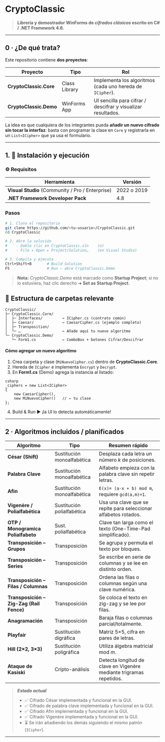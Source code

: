 # CryptoClassic

> **Librería y demostrador WinForms de _cifrados clásicos_ escrito en C# / .NET Framework 4.8.**

---

## 0 · ¿De qué trata?

Este repositorio contiene **dos proyectos**:

| Proyecto | Tipo | Rol |
| -------- | ---- | --- |
| **CryptoClassic.Core** | Class Library | Implementa los algoritmos (cada uno hereda de `ICipher`). |
| **CryptoClassic.Demo** | WinForms App | UI sencilla para cifrar / descifrar y visualizar resultados. |

La idea es que cualquiera de los integrantes pueda **añadir un nuevo cifrado sin tocar la interfaz**: basta con programar la clase en `Core` y registrarla en un `List<ICipher>` que ya usa el formulario.

---

## 1. 🚀 Instalación y ejecución

### ⚙️ Requisitos

| Herramienta | Versión |
|-------------|---------|
| **Visual Studio** (Community / Pro / Enterprise) | 2022 o 2019 |
| **.NET Framework Developer Pack** | 4.8 |

### Pasos

```bash
# 1. Clona el repositorio
git clone https://github.com/<tu-usuario>/CryptoClassic.git
cd CryptoClassic

# 2. Abre la solución
#    - Doble clic en CryptoClassic.sln    (o)
#    - File ▸ Open ▸ Project/Solution…    (en Visual Studio)

# 3. Compila y ejecuta
Ctrl+Shift+B       # Build Solution
F5                 # Run – abre CryptoClassic.Demo
```

> **Nota:** *CryptoClassic.Demo* está marcado como **Startup Project**; si no lo estuviera, haz clic derecho ➜ **Set as Startup Project**.


## 📂 Estructura de carpetas relevante

```
CryptoClassic/
├─ CryptoClassic.Core/
│  ├─ Interfaces/         ← ICipher.cs (contrato común)
│  ├─ Caesar/             ← CaesarCipher.cs (ejemplo completo)
│  ├─ Transposition/
│  └─ …                   ← Añade aquí tu nuevo algoritmo
└─ CryptoClassic.Demo/
   └─ Form1.cs            ← ComboBox + botones Cifrar/Descifrar
```

#### Cómo **agregar un nuevo algoritmo**

1. Crea carpeta y clase (`MiNuevoCipher.cs`) dentro de **CryptoClassic.Core**.
2. Hereda de `ICipher` e implementa `Encrypt` y `Decrypt`.
3. En **Form1.cs** (Demo) agrega la instancia al listado:

```
csharp
_ciphers = new List<ICipher>
{
    new CaesarCipher(),
    new MiNuevoCipher()   // ← tu clase
};
```

4. Build & Run ► ¡la UI lo detecta automáticamente!

---

## 2 · Algoritmos incluidos / planificados

| Algoritmo                                | Tipo                       | Resumen rápido                                                      |
| ---------------------------------------- | -------------------------- | ------------------------------------------------------------------- |
| **César (Shift)**                        | Sustitución monoalfabética | Desplaza cada letra un número *k* de posiciones.                    |
| **Palabra Clave**                        | Sustitución monoalfabética | Alfabeto empieza con la palabra clave sin repetir letras.           |
| **Afin**                                 | Sustitución monoalfabética | `E(x)= (a·x + b) mod m`, requiere `gcd(a,m)=1`.                     |
| **Vigenère / Polialfabética**            | Sustitución polialfabética | Usa una clave que se repite para seleccionar alfabetos rotados.     |
| **OTP / Monogramica Polialfabeto**       | Sust. polialfabética       | Clave tan larga como el texto (One-Time-Pad simplificado).          |
| **Transposición – Grupos**               | Transposición              | Se agrupa y permuta el texto por bloques.                           |
| **Transposición – Series**               | Transposición              | Se escribe en serie de columnas y se lee en distinto orden.         |
| **Transposición – Filas / Columnas**     | Transposición              | Ordena las filas o columnas según una clave numérica.               |
| **Transposición – Zig-Zag (Rail Fence)** | Transposición              | Se coloca el texto en zig-zag y se lee por filas.                   |
| **Anagramación**                         | Transposición              | Baraja filas o columnas parcial/totalmente.                         |
| **Playfair**                             | Sustitución digráfica      | Matriz 5×5, cifra en pares de letras.                               |
| **Hill (2×2, 3×3)**                      | Sustitución poligráfica    | Utiliza álgebra matricial mod *m*.                                  |
| **Ataque de Kasiski**                    | Cripto-análisis            | Detecta longitud de clave en Vigenère mediante trigramas repetidos. |



> ***Estado actual***
>
> * ✅ Cifrado César implementada y funcional en la GUI.
> * ✅ Cifrado de palabra clave implementada y funcional en la GUI.
> * ✅ Cifrado Afin implementada y funcional en la GUI.
> * ✅ Cifrado Vigenère implementada y funcional en la GUI.
> * ⏳ Se irán añadiendo los demás siguiendo el mismo patrón (`ICipher`).
---
